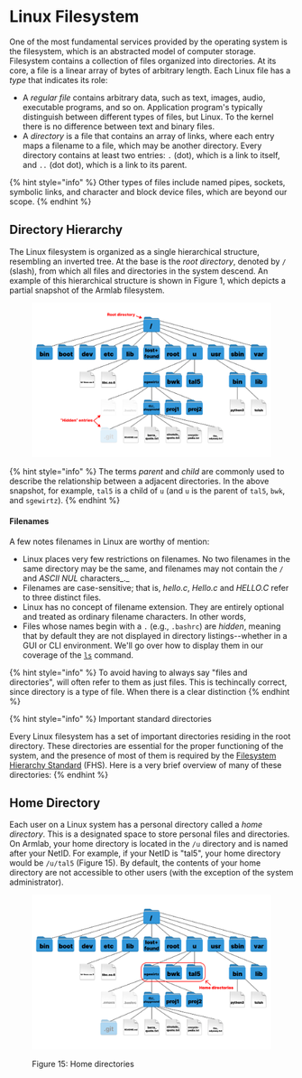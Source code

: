 # Linux Filesystem

One of the most fundamental services provided by the operating system is the filesystem, which is an abstracted model of computer storage. Filesystem contains a collection of files organized into directories. At its core, a file is a linear array of bytes of arbitrary length. Each Linux file has a _type_ that indicates its role:

* A _regular file_ contains arbitrary data, such as text, images, audio, executable programs, and so on. Application program's typically distinguish between different types of files, but Linux. To the kernel there is no difference between text and binary files.
* A _directory_ is a file that contains an array of links, where each entry maps a filename to a file, which may be another directory. Every directory contains at least two entries: `.` (dot), which is a link to itself, and `..` (dot dot), which is a link to its parent.&#x20;

{% hint style="info" %}
Other types of files include named pipes, sockets, symbolic links, and character and block device files, which are beyond our scope.&#x20;
{% endhint %}

## Directory Hierarchy

The Linux filesystem is organized as a single hierarchical structure, resembling an inverted tree. At the base is the _root directory_, denoted by `/` (slash), from which all files and directories in the system descend. An example of this hierarchical structure is shown in Figure 1, which depicts a partial snapshot of the Armlab filesystem.

<figure><img src="../../../.gitbook/assets/filesystem10.17 (16).png" alt=""><figcaption></figcaption></figure>

{% hint style="info" %}
The terms _parent_ and _child_ are commonly used to describe the relationship between a adjacent directories. In the above snapshot, for example, `tal5` is a child of `u` (and `u` is the parent of `tal5`, `bwk`, and `sgewirtz`).
{% endhint %}

#### Filenames

A few notes filenames in Linux are worthy of mention:

* Linux places very few restrictions on filenames. No two filenames in the same directory may be the same, and filenames may not contain the  `/` and _ASCII NUL_ characters_._&#x20;
* Filenames are case-sensitive; that is, _hello.c_, _Hello.c_ and _HELLO.C_ refer to three distinct files.&#x20;
* Linux has no concept of filename extension. They are entirely optional and treated as ordinary filename characters. In other words,&#x20;
* Files whose names begin with a  `.`  (e.g., `.bashrc`) are _hidden_, meaning that by default they are not displayed in directory listings--whether in a GUI or CLI environment. We'll go over how to display them in our coverage of the [`ls`](../../navigating-the-filesystem/#ls-a-sense-of-surroundings) command.&#x20;

{% hint style="info" %}
To avoid having to always say "files and directories", will often refer to them as just files. This is techincally correct, since directory is a type of file. When there is a clear distinction
{% endhint %}

{% hint style="info" %}
Important standard directories

Every Linux filesystem has a set of important directories residing in the root directory. These directories are essential for the proper functioning of the system, and the presence of most of them is required by the [Filesystem Hierarchy Standard](https://refspecs.linuxfoundation.org/FHS\_3.0/fhs/index.html) (FHS). Here is a very brief overview of many of these directories:&#x20;
{% endhint %}

## Home Directory

Each user on a Linux system has a personal directory called a _home directory_. This is a designated space to store personal files and directories. On Armlab, your home directory is located in the `/u` directory and is named after your NetID. For example, if your NetID is "tal5", your home directory would be `/u/tal5` (Figure 15). By default, the contents of your home directory are not accessible to other users (with the exception of the system administrator).

<figure><img src="../../../.gitbook/assets/filesystem10.17 (15).png" alt=""><figcaption><p>Figure 15: Home directories</p></figcaption></figure>

